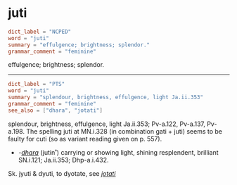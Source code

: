 # juti

``` toml
dict_label = "NCPED"
word = "juti"
summary = "effulgence; brightness; splendor."
grammar_comment = "feminine"
```

effulgence; brightness; splendor.

--------------------

``` toml
dict_label = "PTS"
word = "juti"
summary = "splendour, brightness, effulgence, light Ja.ii.353"
grammar_comment = "feminine"
see_also = ["dhara", "jotati"]
```

splendour, brightness, effulgence, light Ja.ii.353; Pv\-a.122, Pv\-a.137, Pv\-a.198. The spelling juti at MN.i.328 (in combination gati \+ juti) seems to be faulty for cuti (so as variant reading given on p. 557).

* *\-[dhara](dhara.md)* (jutin˚) carrying or showing light, shining resplendent, brilliant SN.i.121; Ja.ii.353; Dhp\-a.i.432.

Sk. jyuti & dyuti, to dyotate, see *[jotati](jotati.md)*

